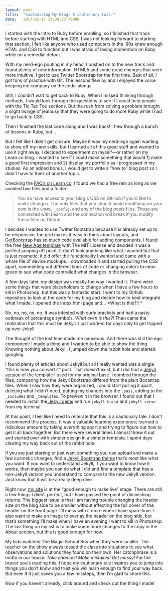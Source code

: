 ```yaml
---
layout: post
title:  "Customizing My Blog: A cautionary tale."
date:   2017-02-17 17:34:23 +0000
---
```



I started with the Intro to Ruby before enrolling, so I finished that track before starting with HTML and CSS. I was not looking forward to starting that section. I felt like anyone who used computers in the ‘90s knew enough HTML and CSS to function but I was afraid of losing momentum on Ruby while on a remedial detour. 

With my nerd-ego pouting in my head, I pushed on to the new track and found plenty of new information. HTML5 and some great changes that were more intuitive. I got to use Twitter Bootstrap for the first time. Best of all, I got tons of practice with Git. The lessons flew by and I enjoyed the voice keeping me company on the code-alongs. 

Still, I couldn’t wait to get back to Ruby. When I missed thinking through methods, I would look through the questions to see if I could help people with the Tic Tac Toe sections. But the rush from solving a problem brought a slight twinge of jealousy that they were going to do more Ruby while I had to go back to CSS.

Then I finished the last code along and I was back! I flew through a bunch of lessons in Ruby, but…

But I felt like I didn’t get closure. Maybe it was my nerd-ego again wanting to show off my new skills, but I learned all of this great stuff and wanted to use it right away. I decided to experiment on myself—or rather on my Learn.co blog. I wanted to see if I could make something that would 1) make a good first impression and 2) display my portfolio as I progressed in my studies. As an added bonus, I would get to write a “how to” blog post so I didn't have to think of another topic. 

Checking the [FAQ’s on Learn.co](https://help.learn.co/hc/en-us/articles/115001352508-Can-I-edit-the-CSS-of-my-blog-), I found we had a free rein as long as we avoided two files and a folder:
> You do have access to your blog's CSS on GitHub if you'd like to make changes. The only files that you should avoid modifying on your own is the `CNAME`, `_config`, and any of the blog posts files. Those are connected with Learn and the connection will break if you modify these files on Github.

I decided I wanted to use Twitter Bootstrap because it is already set up to be responsive, the grid makes it easy to think about layouts, and [GetBootstrap](http://getbootstrap.com) has so much code available for adding components. I found the free [New Age template](https://startbootstrap.com/template-overviews/new-age/) with The MIT License and decided it was a perfect jumping off point. It didn’t look anything like what I wanted but that is just cosmetic; it did offer the functionality I wanted and came with a whole file of device mockups. I downloaded it and started pulling the CSS apart, commenting out different lines of code or changing colors to neon green to see what code controlled what changes in the browser.

A few days later, my design was mostly the way I wanted it. There were some things that were placeholders to change when I have a few hours to kill in Photoshop, but this was a fantastic start. I went to my Github repository to look at the code for my blog and decide how to best integrate what I made. I opened the index.html page and… *What is this?!! *

No, no, no, no, no. It was infested with curly brackets and had a nasty outbreak of percentage symbols. *What even is this?!* Then came the realization that this must be Jekyll. I just worked for days only to get tripped up over Jekyll. 

The thought of the lost time made me nauseous. And there was still the ego component: I made a thing and I wanted to be able to show the thing. Knowing nothing about Jekyll, I jumped down the rabbit hole and started googling.

I found plenty of articles about Jekyll but all I really wanted was a single “this is how you convert it” post. That doesn’t exist, but I did find a [Jekyll version](https://jekynewage.github.io) of the template I used for my original base. I combed through the files, comparing how the Jekyll Bootstrap differed from the plain Bootstrap files. When I saw how they were organized, I could start pulling it apart, deleting what I didn’t need, putting my changes into the `.sass`, adding to the `_includes` and `_templates`. To preview it in the browser, I found out that I needed to install the[ Jekyll gems](https://jekyllrb.com/docs/quickstart/) and run `jekyll build` and `jekyll serve` from my terminal.

At this point, I feel like I need to reiterate that this is a cautionary tale. I don’t recommend this process. It was a valuable learning experience; learned a ridiculous amount by taking everything apart and trying to figure out how to get it all back together. But there were several times I almost threw it out and started over with simpler design in a simpler template. I spent days clawing my way back out of the rabbit hole.

If you are just starting or just want something you can upload and make a few cosmetic changes, find a [Jekyll Bootstrap theme](http://xdesigns.net/2016/04/jekyll-themes/) that’s most like what you want. If you want to understand Jekyll, if you want to know how it works, then maybe you can do what I did and find a template that has a non-Jekyll version you understand to compare to the new Jekyll version. Just know that it will be a really deep dive.

Right now, [my site](http://reb3cca.com) is at the “good enough to make live” stage. There are still a few things I didn’t perfect, but I have passed the point of diminishing returns. The biggest issue is that I am having trouble changing the header size on the blog side to be smaller without effecting the full cover of the header on the front page. I’ll mess with it more when I have spare time. I also want to make an image to overlay the header on the blog side, but that’s something I’ll make when I have an evening I want to kill in Photoshop. The last thing on my list is to make some more changes to the copy in the About section, but this is good enough for now.

My kids watched The Magic School Bus when they were smaller. The teacher on the show always tossed the class into situations to see what observations and solutions they found on their own. Her catchphrase is a motto in our house: *Take chances! Make mistakes! Get messy!* For the braver souls reading this, I hope my cautionary tale inspires you to jump into things you don’t know and trust you will learn enough to find your way back. But even if it just saves you a few missteps, then I’m glad to share this. 

Now if you haven’t already, click around and check out the thing I made! 


